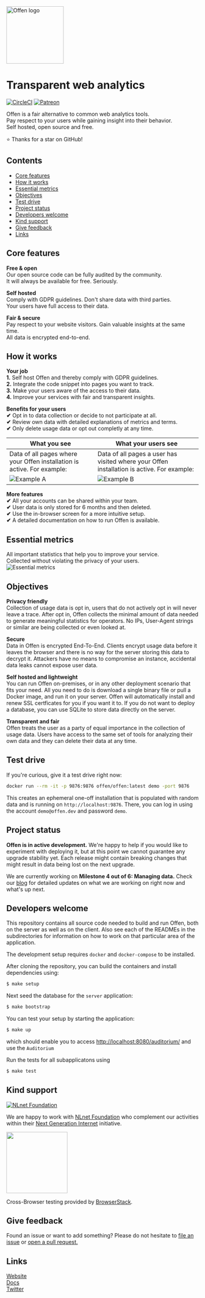 <a href="https://offen.dev/">
    <img src="https://github.com/offen/press-kit/blob/master/offen-material/gfx-GitHub-Offen-logo.svg" alt="Offen logo" title="Offen" width="150px"/>
</a>

# Transparent web analytics
[![CircleCI](https://circleci.com/gh/offen/offen/tree/development.svg?style=svg)](https://circleci.com/gh/offen/offen/tree/development)
[![Patreon](https://img.shields.io/static/v1.svg?label=patreon&message=donate&color=e85b46)](https://www.patreon.com/offen)

Offen is a fair alternative to common web analytics tools.  
Pay respect to your users while gaining insight into their behavior.  
Self hosted, open source and free.

:star: Thanks for a star on GitHub!

## Contents
- [Core features](#core-features)
- [How it works](#how-it-works)
- [Essential metrics](#essential-metrics)
- [Objectives](#objectives)
- [Test drive](#test-drive)
- [Project status](#project-status)
- [Developers welcome](#developers-welcome)
- [Kind support](#kind-support)
- [Give feedback](#give-feedback)
- [Links](Links)
 
## Core features
__Free & open__  
Our open source code can be fully audited by the community.  
It will always be available for free. Seriously.

__Self hosted__  
Comply with GDPR guidelines. Don't share data with third parties.  
Your users have full access to their data.

__Fair & secure__  
Pay respect to your website visitors. Gain valuable insights at the same time.  
All data is encrypted end-to-end.

## How it works
__Your job__  
__1.__ Self host Offen and thereby comply with GDPR guidelines.  
__2.__ Integrate the code snippet into pages you want to track.  
__3.__ Make your users aware of the access to their data.  
__4.__ Improve your services with fair and transparent insights.  

__Benefits for your users__  
__✔__ Opt in to data collection or decide to not participate at all.  
__✔__ Review own data with detailed explanations of metrics and terms.  
__✔__ Only delete usage data or opt out completly at any time.  

__What you see__ | __What your users see__
--- | ---
Data of all pages where your Offen installation is active. For example: | Data of all pages a user has visited where your Offen installation is active. For example:
![Example A](https://github.com/offen/press-kit/blob/master/offen-material/gfx-GitHub-Example-A.svg) | ![Example B](https://github.com/offen/press-kit/blob/master/offen-material/gfx-GitHub-Example-B.svg)

__More features__  
__✔__ All your accounts can be shared within your team.  
__✔__ User data is only stored for 6 months and then deleted.  
__✔__ Use the in-browser screen for a more intuitive setup.  
__✔__ A detailed documentation on how to run Offen is available.  

## Essential metrics
All important statistics that help you to improve your service.  
Collected without violating the privacy of your users.  
![Essential metrics](https://github.com/offen/press-kit/blob/master/offen-material/gfx-GitHub-Metrics.svg)

## Objectives
__Privacy friendly__  
Collection of usage data is opt in, users that do not actively opt in will never leave a trace. After opt in, Offen collects the minimal amount of data needed to generate meaningful statistics for operators. No IPs, User-Agent strings or similar are being collected or even looked at.

__Secure__  
Data in Offen is encrypted End-To-End. Clients encrypt usage data before it leaves the browser and there is no way for the server storing this data to decrypt it. Attackers have no means to compromise an instance, accidental data leaks cannot expose user data.

__Self hosted and lightweight__  
You can run Offen on-premises, or in any other deployment scenario that fits your need. All you need to do is download a single binary file or pull a Docker image, and run it on your server. Offen will automatically install and renew SSL certficates for you if you want it to. If you do not want to deploy a database, you can use SQLite to store data directly on the server.

__Transparent and fair__  
Offen treats the user as a party of equal importance in the collection of usage data. Users have access to the same set of tools for analyzing their own data and they can delete their data at any time.

## Test drive
If you're curious, give it a test drive right now:

```sh
docker run --rm -it -p 9876:9876 offen/offen:latest demo -port 9876
```

This creates an ephemeral one-off installation that is populated with random data and is running on `http://localhost:9876`. There, you can log in using the account `demo@offen.dev` and password `demo`.

## Project status
__Offen is in active development.__ We're happy to help if you would like to experiment with deploying it, but at this point we cannot guarantee any upgrade stability yet. Each release might contain breaking changes that might result in data being lost on the next upgrade. 

We are currently working on __Milestone 4 out of 6: Managing data.__ Check our [blog][] for detailed updates on what we are working on right now and what's up next.

[blog]: https://www.offen.dev/blog/


## Developers welcome
This repository contains all source code needed to build and run Offen, both on the server as well as on the client. Also see each of the READMEs in the subdirectories for information on how to work on that particular area of the application.

The development setup requires `docker` and `docker-compose` to be installed.

After cloning the repository, you can build the containers and install dependencies using:

```sh
$ make setup
```

Next seed the database for the `server` application:

```sh
$ make bootstrap
```

You can test your setup by starting the application:

```sh
$ make up
```

which should enable you to access <http://localhost:8080/auditorium/> and use the `Auditorium`

Run the tests for all subapplicatons using

```sh
$ make test
```

## Kind support
[![NLnet Foundation](https://offen.github.io/press-kit/external-material/nlnet-logo.svg)](https://nlnet.nl/)

We are happy to work with [NLnet Foundation](https://nlnet.nl/) who complement our activities within their [Next Generation Internet](https://nlnet.nl/NGI/) initiative.

<a href="https://www.browserstack.com/">
  <img src="https://offen.github.io/press-kit/external-material/browserstack-logo.svg" width="160">
</a>

Cross-Browser testing provided by [BrowserStack](https://www.browserstack.com/).

## Give feedback
Found an issue or want to add something? Please do not hesitate to [file an issue](https://github.com/offen/offen/issues/new) or [open a pull request.](https://github.com/offen/offen/pulls)

## Links
[Website](https://www.offen.dev/)  
[Docs](https://docs.offen.dev/)  
[Twitter](https://twitter.com/hioffen)  
